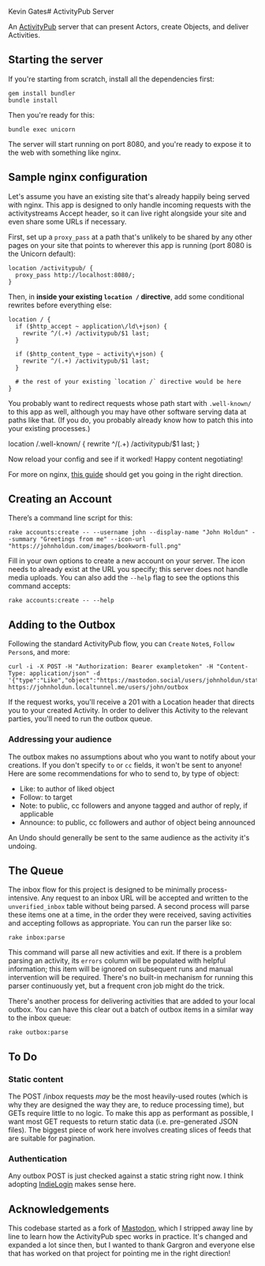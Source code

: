 Kevin Gates# ActivityPub Server

An [ActivityPub](https://activitypub.rocks) server that can present Actors, create Objects, and deliver Activities.

## Starting the server

If you're starting from scratch, install all the dependencies first:

```
gem install bundler
bundle install
```

Then you're ready for this:

```
bundle exec unicorn
```

The server will start running on port 8080, and you're ready to expose it to the web with something like nginx.

## Sample nginx configuration

Let's assume you have an existing site that's already happily being served with nginx. This app is designed to only handle incoming requests with the activitystreams Accept header, so it can live right alongside your site and even share some URLs if necessary.

First, set up a `proxy_pass` at a path that's unlikely to be shared by any other pages on your site that points to wherever this app is running (port 8080 is the Unicorn default):

    location /activitypub/ {
      proxy_pass http://localhost:8080/;
    }

Then, in **inside your existing `location /` directive**, add some conditional rewrites before everything else:

    location / {
      if ($http_accept ~ application\/ld\+json) {
        rewrite ^/(.+) /activitypub/$1 last;
      }

      if ($http_content_type ~ activity\+json) {
        rewrite ^/(.+) /activitypub/$1 last;
      }

      # the rest of your existing `location /` directive would be here
    }

You probably want to redirect requests whose path start with `.well-known/` to this app as well, although you may have other software serving data at paths like that. (If you do, you probably already know how to patch this into your existing processes.)

   location /.well-known/ {
      rewrite ^/(.+) /activitypub/$1 last;
    }

Now reload your config and see if it worked! Happy content negotiating!

For more on nginx, [this guide](https://www.digitalocean.com/community/tutorials/how-to-deploy-a-rails-app-with-unicorn-and-nginx-on-ubuntu-14-04#install-and-configure-nginx) should get you going in the right direction.

## Creating an Account

There’s a command line script for this:

```
rake accounts:create -- --username john --display-name "John Holdun" --summary "Greetings from me" --icon-url "https://johnholdun.com/images/bookworm-full.png"
```

Fill in your own options to create a new account on your server. The icon needs to already exist at the URL you specify; this server does not handle media uploads. You can also add the `--help` flag to see the options this command accepts:

```
rake accounts:create -- --help
```

## Adding to the Outbox

Following the standard ActivityPub flow, you can `Create` `Note`s, `Follow` `Person`s, and more:

```
curl -i -X POST -H "Authorization: Bearer exampletoken" -H "Content-Type: application/json" -d '{"type":"Like","object":"https://mastodon.social/users/johnholdun/statuses/1508775"}' https://johnholdun.localtunnel.me/users/john/outbox
```

If the request works, you'll receive a 201 with a Location header that directs you to your created Activity. In order to deliver this Activity to the relevant parties, you'll need to run the outbox queue.

### Addressing your audience

The outbox makes no assumptions about who you want to notify about your creations. If you don't specify `to` or `cc` fields, it won't be sent to anyone! Here are some recommendations for who to send to, by type of object:

- Like: to author of liked object
- Follow: to target
- Note: to public, cc followers and anyone tagged and author of reply, if applicable
- Announce: to public, cc followers and author of object being announced

An Undo should generally be sent to the same audience as the activity it's undoing.

## The Queue

The inbox flow for this project is designed to be minimally process-intensive. Any request to an inbox URL will be accepted and written to the `unverified_inbox` table without being parsed. A second process will parse these items one at a time, in the order they were received, saving activities and accepting follows as appropriate. You can run the parser like so:

```
rake inbox:parse
```

This command will parse all new activities and exit. If there is a problem parsing an activity, its `errors` column will be populated with helpful information; this item will be ignored on subsequent runs and manual intervention will be required. There's no built-in mechanism for running this parser continuously yet, but a frequent cron job might do the trick.

There's another process for delivering activities that are added to your local outbox. You can have this clear out a batch of outbox items in a similar way to the inbox queue:

```
rake outbox:parse
```

## To Do

### Static content

The POST /inbox requests _may_ be the most heavily-used routes (which is why they are designed the way they are, to reduce processing time), but GETs require little to no logic. To make this app as performant as possible, I want most GET requests to return static data (i.e. pre-generated JSON files). The biggest piece of work here involves creating slices of feeds that are suitable for pagination.

### Authentication

Any outbox POST is just checked against a static string right now. I think adopting [IndieLogin](https://indielogin.com/) makes sense here.

## Acknowledgements

This codebase started as a fork of [Mastodon](https://github.com/tootsuite/mastodon/), which I stripped away line by line to learn how the ActivityPub spec works in practice. It's changed and expanded a lot since then, but I wanted to thank Gargron and everyone else that has worked on that project for pointing me in the right direction!
